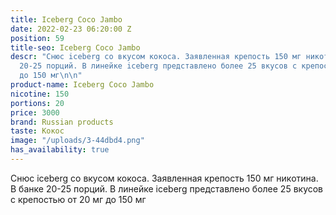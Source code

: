 ```yaml
---
title: Iceberg Coco Jambo
date: 2022-02-23 06:20:00 Z
position: 59
title-seo: Iceberg Coco Jambo
descr: "Снюс iceberg со вкусом кокоса. Заявленная крепость 150 мг никотина. В банке
  20-25 порций. В линейке iceberg представлено более 25 вкусов с крепостью от 20 мг
  до 150 мг\n\n"
product-name: Iceberg Coco Jambo
nicotine: 150
portions: 20
price: 3000
brand: Russian products
taste: Кокос
image: "/uploads/3-44dbd4.png"
has_availability: true
---
```


Снюс iceberg со вкусом кокоса. Заявленная крепость 150 мг никотина. В банке 20-25 порций. В линейке iceberg представлено более 25 вкусов с крепостью от 20 мг до 150 мг

